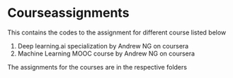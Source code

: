 # Courseassignments


This contains the codes to the assignment for different course listed below
1. Deep learning.ai specialization by Andrew NG on coursera
2. Machine Learning MOOC course by Andrew NG on coursera


The assignments for the courses are in the respective folders 
